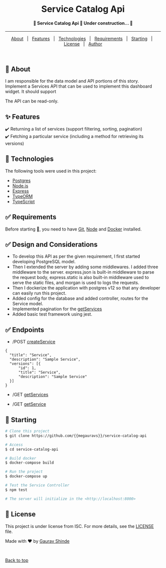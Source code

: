 <h1 align="center">Service Catalog Api</h1>
<h4 align="center"> 
	🚧  Service Catalog Api 🚀 Under construction...  🚧
</h4> 

<hr> 

<p align="center">
  <a href="#dart-about">About</a> &#xa0; | &#xa0; 
  <a href="#sparkles-features">Features</a> &#xa0; | &#xa0;
  <a href="#rocket-technologies">Technologies</a> &#xa0; | &#xa0;
  <a href="#white_check_mark-requirements">Requirements</a> &#xa0; | &#xa0;
  <a href="#checkered_flag-starting">Starting</a> &#xa0; | &#xa0;
  <a href="#memo-license">License</a> &#xa0; | &#xa0;
  <a href="https://github.com/{{YOUR_GITHUB_USERNAME}}" target="_blank">Author</a>
</p>

<br>

## :dart: About ##

I am responsible for the data model and API portions of this story. 
Implement a Services API that can be used to implement this dashboard widget. It should support

The API can be read-only.

## :sparkles: Features ##

:heavy_check_mark: Returning a list of services (support filtering, sorting, pagination)\
:heavy_check_mark: Fetching a particular service (including a method for retrieving its versions)

## :rocket: Technologies ##

The following tools were used in this project:

- [Postgres](https://postgresql.org)
- [Node.js](https://nodejs.org/en/)
- [Express](https://expressjs.com/)
- [TypeORM](https://typeorm.io/#/)
- [TypeScript](https://www.typescriptlang.org/)

## :white_check_mark: Requirements ##

Before starting :checkered_flag:, you need to have [Git](https://git-scm.com), [Node](https://nodejs.org/en/) and [Docker](https://www.docker.com/) installed.

## :white_check_mark: Design and Considerations ##

- To develop this API as per the given requirement, I first started developing PostgreSQL model.
- Then I extended the server by adding some middlewares. I added three middleware to the 
server. express.json is built-in middleware to parse the request body, express.static is 
also built-in middleware used to serve the static files, and morgan is used to logs the requests.
- Then I dockerize the application with postgres v12 so that any developer can easily run this project.
- Added config for the database and added controller, routes for the Service model.
- Implemented pagination for the [getServices](http://localhost:8000/services)
- Added basic test framework using jest.

## :white_check_mark: Endpoints ##

- /POST [createService](http://localhost:8000/services) 
```
{
  "title": "Service",
  "description": "Sample Service",
  "versions": [{
      "id": 1,
      "title": "Service",
      "description": "Sample Service"
  }]
}
```

- /GET [getServices](http://localhost:8000/services) 

- /GET [getService](http://localhost:8000/services/{service_id}) 


## :checkered_flag: Starting ##

```bash
# Clone this project
$ git clone https://github.com/{{megauravs}}/service-catalog-api

# Access
$ cd service-catalog-api

# Build docker 
$ docker-compose build

# Run the project
$ docker-compose up

# Test the Service Controller
$ npm test

# The server will initialize in the <http://localhost:8000>
```

## :memo: License ##

This project is under license from ISC. For more details, see the [LICENSE](LICENSE.md) file.


Made with :heart: by <a href="https://github.com/{{megauravs}}" target="_blank">Gaurav Shinde</a>

&#xa0;

<a href="#top">Back to top</a>
